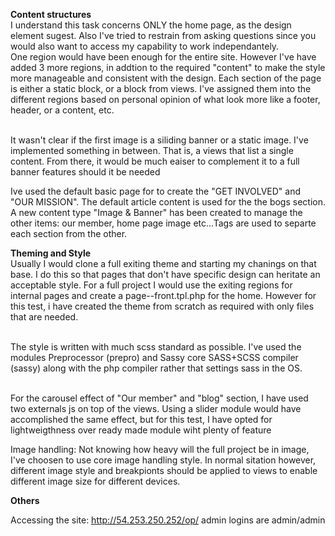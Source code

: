 <b> Content structures</b></br>
I understand this task concerns ONLY the home page, as the design element sugest. Also I've tried to restrain from asking questions since you would also want to access my capability to work independantely. </br>
One region would have been enough for the entire site. However I've have added 3 more regions, 
in addtion to the required "content" to make the style more manageable and consistent with the design. 
Each section of the page is either a static block, or a block from views. I've assigned them into the different
regions based on personal opinion of what look more like a footer, header, or a content, etc. </br></br>


It wasn't clear if the first image is a siliding banner or a static image. I've implemented something in between. 
That is, a views that list a  single content. From there, it would be much eaiser to 
complement it to a full banner features should it be needed</b></br>

Ive used the default basic page for to create the "GET INVOLVED" and "OUR MISSION". The default article content is used for the the bogs section. A new content type "Image & Banner" has been created to manage the other items: our member, home page image etc...Tags are used to separte each section from the other.</b></br>


<b> Theming and Style</b></br>
Usually I would clone a full exiting theme and starting my chanings on that base. I do this so that pages that don't 
have specific design can heritate an acceptable style. 
For a full project I would use the exiting regions for internal pages and create a page--front.tpl.php for the home. 
However for this test, i have created the theme from scratch as required with only files that are needed.</br></br>

The style is written with much scss standard as possible.
I've used the modules Preprocessor (prepro) and Sassy core SASS+SCSS compiler (sassy) along with the php compiler
rather that settings sass in the OS.</br></br>

For the carousel effect of "Our member" and "blog" section, I have used two externals js on top of the views. 
Using a slider module would have accomplished the same effect, but for this test, 
I have opted for lightweigthness over ready made module wiht plenty of feature</b></br>

Image handling: Not knowing how heavy will the full project be in image, I've choosen to use core image handling style.
In normal sitation however, different image style and breakpionts should be applied to views to enable different image size for different devices.

<b>Others</b></br>


Accessing the site: http://54.253.250.252/op/ admin logins are admin/admin
